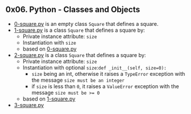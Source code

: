 ## 0x06. Python - Classes and Objects

- [0-square.py](0-square.py) is an empty class `Square` that defines a square.
- [1-square.py](1-square.py) is a class `Square` that defines a square by:
  - Private instance attribute: `size`
  - Instantiation with `size`
  - based on [0-square.py](0-square.py)
- [2-square.py](2-square.py) is a class `Square` that defines a square by:
  - Private instance attribute: `size`
  - Instantiation with optional `size`:`def _init__(self, size=0):`
    - `size` being an int, otherwise it raises a `TypeError` exception with the message `size must be an integer`
    - if `size` is less than `0`, it raises a `ValueError` exception with the message `size must be >= 0`
  - based on [1-square.py](1-square.py)
- [3-square.py](3-square.py)
